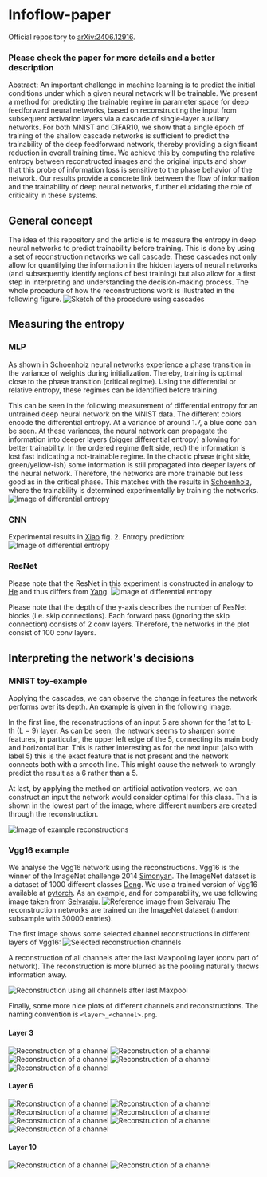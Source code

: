 # Infoflow-paper

Official repository to [arXiv:2406.12916](https://arxiv.org/abs/2406.12916).

### Please check the paper for more details and a better description

Abstract:
An important challenge in machine learning is to predict the initial conditions under which a given neural network will
be trainable. We present a method for predicting the trainable regime in parameter space for deep feedforward neural
networks, based on reconstructing the input from subsequent activation layers via a cascade of single-layer auxiliary
networks. For both MNIST and CIFAR10, we show that a single epoch of training of the shallow cascade networks is
sufficient to predict the trainability of the deep feedforward network, thereby providing a significant reduction in
overall training time. We achieve this by computing the relative entropy between reconstructed images and the original
inputs and show that this probe of information loss is sensitive to the phase behavior of the network. Our results
provide a concrete link between the flow of information and the trainability of deep neural networks, further
elucidating the role of criticality in these systems.

## General concept

The idea of this repository and the article is to measure the entropy in deep neural networks to predict trainability
before training. This is done by using a set of reconstruction networks we call cascade. These cascades not only allow
for quantifying the information in the hidden layers of neural networks (and subsequently identify regions of best
training) but also allow for a first step in interpreting and understanding the decision-making process. The whole
procedure of how the reconstructions work is illustrated in the following figure.
![Sketch of the procedure using cascades](images/scheme.png)

## Measuring the entropy

### MLP

As shown in [Schoenholz](https://arxiv.org/abs/1611.01232) neural networks experience a phase transition in the variance
of weights during initialization. Thereby, training is optimal close to the phase transition (critical regime). Using
the differential or relative entropy, these regimes can be identified before training.

This can be seen in the following measurement of differential entropy for an untrained deep neural network on the MNIST
data. The different colors encode the differential entropy. At a variance of around 1.7, a blue cone can be seen. At
these variances, the neural network can propagate the information into deeper layers (bigger differential entropy)
allowing for better trainability. In the ordered regime (left side, red) the information is lost fast indicating a
not-trainable regime. In the chaotic phase (right side, green/yellow-ish) some information is still propagated into
deeper layers of the neural network. Therefore, the networks are more trainable but less good as in the critical phase.
This matches with the results in [Schoenholz](https://arxiv.org/abs/1611.01232), where the trainability is determined
experimentally by training the networks.
![Image of differential entropy](images/diff_entropy.png)

### CNN

Experimental results in [Xiao](https://arxiv.org/pdf/1806.05393) fig. 2. Entropy prediction:
![Image of differential entropy](images/CNN_training.png)


### ResNet

Please note that the ResNet in this experiment is constructed in analogy to [He](https://arxiv.org/abs/1512.03385)
and thus differs from [Yang](https://arxiv.org/pdf/1712.08969).
![Image of differential entropy](images/resnet_entropie.png)

Please note that the depth of the y-axis describes the number of ResNet blocks (i.e. skip connections).
Each forward pass (ignoring the skip connection) consists of 2 conv layers. Therefore, the networks in the plot
consist of 100 conv layers.

## Interpreting the network's decisions

### MNIST toy-example

Applying the cascades, we can observe the change in features the network performs over its depth. An example is given in
the following image.

In the first line, the reconstructions of an input 5 are shown for the 1st to L-th (L = 9) layer. As can be seen, the
network seems to sharpen some features, in particular, the upper left edge of the 5, connecting its main body and
horizontal bar. This is rather interesting as for the next input
(also with label 5) this is the exact feature that is not present and the network connects both with a smooth line. This
might cause the network to wrongly predict the result as a 6 rather than a 5.

At last, by applying the method on artificial activation vectors, we can construct an input the network would consider
optimal for this class. This is shown in the lowest part of the image, where different numbers are created through the
reconstruction.

![Image of example reconstructions](images/reconstruction.png)

### Vgg16 example

We analyse the Vgg16 network using the reconstructions. Vgg16 is the winner of the ImageNet challenge
2014 [Simonyan](https://arxiv.org/abs/1409.1556). The ImageNet dataset is a dataset of 1000 different
classes [Deng](https://ieeexplore.ieee.org/document/5206848). We use a trained version of Vgg16 available
at [pytorch](https://pytorch.org/vision/main/models/generated/torchvision.models.vgg16.html).
As an example, and for comparability, we use following image taken from [Selvaraju](https://arxiv.org/abs/1610.02391).
![Reference image from [Selvaraju](https://arxiv.org/abs/1610.02391)](images/reference.png)
The reconstruction networks are trained on the ImageNet dataset (random subsample with 30000 entries).


The first image shows some selected channel reconstructions in different layers of Vgg16:
![Selected reconstruction channels](images/xai_plot.png)

A reconstruction of all channels after the last Maxpooling layer (conv part of network). 
The reconstruction is more blurred as the pooling naturally throws information away.

![Reconstruction using all channels after last Maxpool](images/conv_recon_full_17.png)

Finally, some more nice plots of different channels and reconstructions. 
The naming convention is `<layer>_<channel>.png`.

#### Layer 3
![Reconstruction of a channel](images/channel_images/3_1.png)
![Reconstruction of a channel](images/channel_images/3_19.png)
![Reconstruction of a channel](images/channel_images/3_26.png)
![Reconstruction of a channel](images/channel_images/3_32.png)
![Reconstruction of a channel](images/channel_images/3_36.png)

#### Layer 6
![Reconstruction of a channel](images/channel_images/6_3.png)
![Reconstruction of a channel](images/channel_images/6_17.png)
![Reconstruction of a channel](images/channel_images/6_47.png)
![Reconstruction of a channel](images/channel_images/6_60.png)
![Reconstruction of a channel](images/channel_images/6_77.png)
![Reconstruction of a channel](images/channel_images/6_99.png)
![Reconstruction of a channel](images/channel_images/6_121.png)

#### Layer 10
![Reconstruction of a channel](images/channel_images/10_180.png)
![Reconstruction of a channel](images/channel_images/10_216.png)

